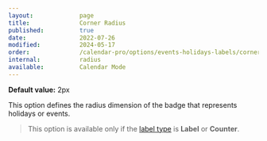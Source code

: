 ```yaml
---
layout:             page
title:              Corner Radius
published:          true
date:               2022-07-26
modified:           2024-05-17
order:              /calendar-pro/options/events-holidays-labels/corner-radius
internal:           radius
available:          Calendar Mode
---
```

**Default value:** 2px

This option defines the radius dimension of the badge that represents holidays or events. 

> This option is available only if the [label type](type.md) is **Label** or **Counter**.
